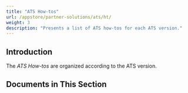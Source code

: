 ```yaml
---
title: "ATS How-tos"
url: /appstore/partner-solutions/ats/ht/
weight: 3
description: "Presents a list of ATS how-tos for each ATS version."
---
```


## Introduction

The *ATS How-tos* are organized according to the ATS version.

## Documents in This Section
